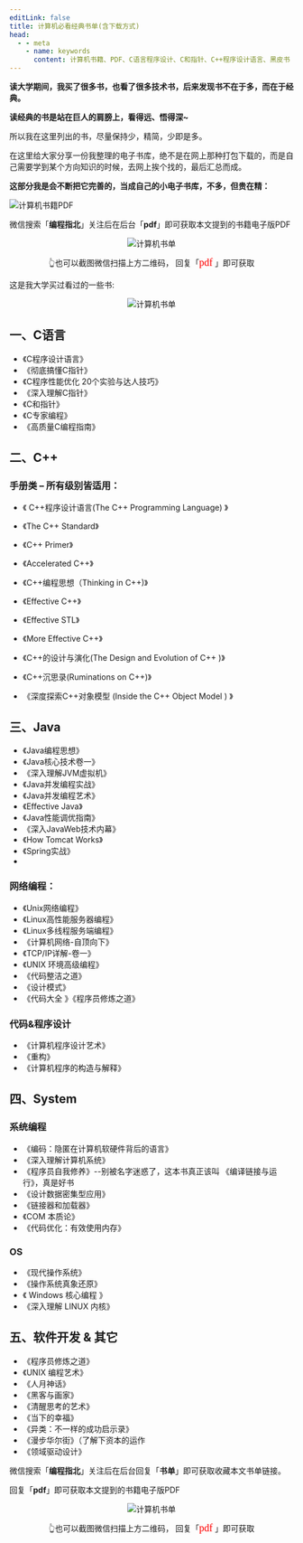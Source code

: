 ```yaml
---
editLink: false
title: 计算机必看经典书单(含下载方式)
head:
  - - meta
    - name: keywords
      content: 计算机书籍、PDF、C语言程序设计、C和指针、C++程序设计语言、黑皮书
---
```



**读大学期间，我买了很多书，也看了很多技术书，后来发现书不在于多，而在于经典。**

**读经典的书是站在巨人的肩膀上，看得远、悟得深~**

所以我在这里列出的书，尽量保持少，精简，少即是多。

在这里给大家分享一份我整理的电子书库，绝不是在网上那种打包下载的，而是自己需要学到某个方向知识的时候，去网上挨个找的，最后汇总而成。

**这部分我是会不断把它完善的，当成自己的小电子书库，不多，但贵在精：**

![计算机书籍PDF](https://cdn.how2cs.cn/csguide/103902-1.png)

微信搜索「**编程指北**」关注后在后台「**pdf**」即可获取本文提到的书籍电子版PDF

<p align="center">
  <img src="https://cdn.how2cs.cn/csguide/095140.jpg" alt="计算机书单" width="auto" height="auto">
</p>

<center>👆也可以截图微信扫描上方二维码， 回复「<font face="黑体" size=4 color="red">pdf</font>
」即可获取</center>

这是我大学买过看过的一些书:

<p align="center">
  <img src="https://cdn.how2cs.cn/gzh/008i3skNgy1gshj5lzpurj306k0gm3ze.jpg" alt="计算机书单" width="auto" height="auto">
</p>

## 一、C语言

* 《C程序设计语言》
* 《彻底搞懂C指针》
* 《C程序性能优化  20个实验与达人技巧》
* 《深入理解C指针》
* 《C和指针》
* 《C专家编程》
* 《高质量C编程指南》

## 二、C++

### 手册类 – 所有级别皆适用：

* 《 C++程序设计语言(The C++ Programming Language) 》

* 《The C++ Standard》

* 《C++ Primer》

* 《Accelerated C++》 

* 《C++编程思想（Thinking in C++)》

* 《Effective C++》 

* 《Effective STL》 

* 《More Effective C++》 

* 《C++的设计与演化(The Design and Evolution of C++ )》

* 《C++沉思录(Ruminations on C++)》 

* 《深度探索C++对象模型 (Inside the C++ Object Model ) 》

## 三、Java

* 《Java编程思想》
* 《Java核心技术卷一》
* 《深入理解JVM虚拟机》
* 《Java并发编程实战》
* 《Java并发编程艺术》
* 《Effective Java》
* 《Java性能调优指南》
* 《深入JavaWeb技术内幕》
* 《How Tomcat Works》
* 《Spring实战》
* 

### 网络编程：

  * 《Unix网络编程》
  * 《Linux高性能服务器编程》
  * 《Linux多线程服务端编程》
  * 《计算机网络-自顶向下》
  * 《TCP/IP详解-卷一》
  * 《UNIX 环境高级编程》
  * 《代码整洁之道》 
  * 《设计模式》
  * 《代码大全 》《程序员修炼之道》

### 代码&程序设计

* 《计算机程序设计艺术》
* 《重构》
* 《计算机程序的构造与解释》


## 四、System

### 系统编程

* 《编码：隐匿在计算机软硬件背后的语言》
* 《深入理解计算机系统》
* 《程序员自我修养》--别被名字迷惑了，这本书真正该叫 《编译链接与运行》，真是好书
* 《设计数据密集型应用》
* 《链接器和加载器》
* 《COM 本质论》
* 《代码优化：有效使用内存》

### OS 

* 《现代操作系统》
* 《操作系统真象还原》
* 《 Windows 核心编程 》
* 《深入理解 LINUX 内核》



## 五、软件开发 & 其它

* 《程序员修炼之道》
* 《UNIX 编程艺术》
* 《人月神话》
* 《黑客与画家》
* 《清醒思考的艺术》
* 《当下的幸福》
* 《异类：不一样的成功启示录》
* 《漫步华尔街》（了解下资本的运作
* 《领域驱动设计》


微信搜索「**编程指北**」关注后在后台回复「**书单**」即可获取收藏本文书单链接。

回复「**pdf**」即可获取本文提到的书籍电子版PDF

<p align="center">
  <img src="https://cdn.how2cs.cn/csguide/095140.jpg" alt="计算机书单" width="auto" height="auto">
</p>

<center>👆也可以截图微信扫描上方二维码， 回复「<font face="黑体" size=4 color="red">pdf</font>
」即可获取</center>

